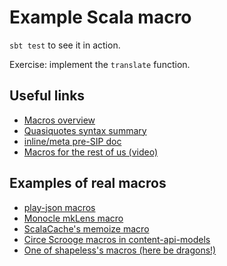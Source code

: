 # Example Scala macro

`sbt test` to see it in action.

Exercise: implement the `translate` function.

## Useful links

* [Macros overview](http://docs.scala-lang.org/overviews/macros/overview)
* [Quasiquotes syntax summary](http://docs.scala-lang.org/overviews/quasiquotes/syntax-summary)
* [inline/meta pre-SIP doc](https://gist.github.com/xeno-by/9d7a709b1ba7c2ee64cfedcc5d264bd5)
* [Macros for the rest of us (video)](https://www.youtube.com/watch?v=ZVYdiAudr-I)

## Examples of real macros

* [play-json macros](https://github.com/playframework/playframework/blob/ed819049709b1c4622f1585a3c2731a94346d25a/framework/src/play-json/src/main/scala/play/api/libs/json/JsMacroImpl.scala)
* [Monocle mkLens macro](https://github.com/julien-truffaut/Monocle/blob/master/macro/shared/src/main/scala/monocle/macros/internal/Macro.scala)
* [ScalaCache's memoize macro](https://github.com/cb372/scalacache/blob/master/core/src/main/scala/scalacache/memoization/Macros.scala)
* [Circe Scrooge macros in content-api-models](https://github.com/guardian/content-api-models/blob/master/macros/src/main/scala/com/gu/contentapi/circe/CirceScroogeMacros.scala)
* [One of shapeless's macros (here be dragons!)](https://github.com/milessabin/shapeless/blob/7b90b2e4b536cbdbb0221f44c8acfa4b4089d5bf/core/src/main/scala/shapeless/generic.scala#L286)
